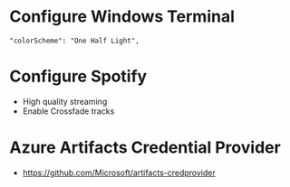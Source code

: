 # Configure Windows Terminal

```
"colorScheme": "One Half Light",
```

# Configure Spotify

- High quality streaming
- Enable Crossfade tracks

# Azure Artifacts Credential Provider

- https://github.com/Microsoft/artifacts-credprovider
